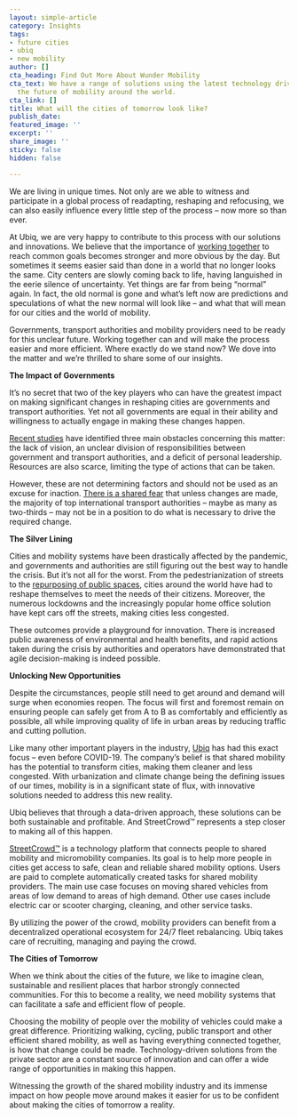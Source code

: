 ```yaml
---
layout: simple-article
category: Insights
tags:
- future cities
- ubiq
- new mobility
author: []
cta_heading: Find Out More About Wunder Mobility
cta_text: We have a range of solutions using the latest technology driving forward
  the future of mobility around the world.
cta_link: []
title: What will the cities of tomorrow look like?
publish_date: 
featured_image: ''
excerpt: ''
share_image: ''
sticky: false
hidden: false

---
```

We are living in unique times. Not only are we able to witness and participate in a global process of readapting, reshaping and refocusing, we can also easily influence every little step of the process – now more so than ever.  
  
At Ubiq, we are very happy to contribute to this process with our solutions and innovations. We believe that the importance of [working together](https://eurocities.eu/latest/cities-and-the-eu-together-for-green-mobility/) to reach common goals becomes stronger and more obvious by the day. But sometimes it seems easier said than done in a world that no longer looks the same. City centers are slowly coming back to life, having languished in the eerie silence of uncertainty. Yet things are far from being “normal” again. In fact, the old normal is gone and what’s left now are predictions and speculations of what the new normal will look like – and what that will mean for our cities and the world of mobility.

Governments, transport authorities and mobility providers need to be ready for this unclear future. Working together can and will make the process easier and more efficient. Where exactly do we stand now? We dove into the matter and we’re thrilled to share some of our insights.

**The Impact of Governments**

It’s no secret that two of the key players who can have the greatest impact on making significant changes in reshaping cities are governments and transport authorities. Yet not all governments are equal in their ability and willingness to actually engage in making these changes happen.

[Recent studies](https://cities-today.com/report-recommends-mobility-gamechangers-for-post-covid-cities/) have identified three main obstacles concerning this matter: the lack of vision, an unclear division of responsibilities between government and transport authorities, and a deficit of personal leadership. Resources are also scarce, limiting the type of actions that can be taken.

However, these are not determining factors and should not be used as an excuse for inaction. [There is a shared fear](https://www.railjournal.com/news/covid-19-offers-best-opportunity-for-decades-to-reshape-public-transport-study/) that unless changes are made, the majority of top international transport authorities – maybe as many as two-thirds – may not be in a position to do what is necessary to drive the required change.

**The Silver Lining**  
  
Cities and mobility systems have been drastically affected by the pandemic, and governments and authorities are still figuring out the best way to handle the crisis. But it’s not all for the worst. From the pedestrianization of streets to the [repurposing of public spaces](https://www.theatlantic.com/international/archive/2020/06/coronavirus-pandemic-urban-suburbs-cities/612760/), cities around the world have had to reshape themselves to meet the needs of their citizens. Moreover, the numerous lockdowns and the increasingly popular home office solution have kept cars off the streets, making cities less congested.

These outcomes provide a playground for innovation. There is increased public awareness of environmental and health benefits, and rapid actions taken during the crisis by authorities and operators have demonstrated that agile decision-making is indeed possible.

**Unlocking New Opportunities**

Despite the circumstances, people still need to get around and demand will surge when economies reopen. The focus will first and foremost remain on ensuring people can safely get from A to B as comfortably and efficiently as possible, all while improving quality of life in urban areas by reducing traffic and cutting pollution.

Like many other important players in the industry, [Ubiq](https://www.ubiq.ai) has had this exact focus – even before COVID-19. The company’s belief is that shared mobility has the potential to transform cities, making them cleaner and less congested. With urbanization and climate change being the defining issues of our times, mobility is in a significant state of flux, with innovative solutions needed to address this new reality.

Ubiq believes that through a data-driven approach, these solutions can be both sustainable and profitable. And StreetCrowd™ represents a step closer to making all of this happen.

[StreetCrowd™](https://www.ubiq.ai/platform) is a technology platform that connects people to shared mobility and micromobility companies. Its goal is to help more people in cities get access to safe, clean and reliable shared mobility options. Users are paid to complete automatically created tasks for shared mobility providers. The main use case focuses on moving shared vehicles from areas of low demand to areas of high demand. Other use cases include electric car or scooter charging, cleaning, and other service tasks.

By utilizing the power of the crowd, mobility providers can benefit from a decentralized operational ecosystem for 24/7 fleet rebalancing. Ubiq takes care of recruiting, managing and paying the crowd.

  
**The Cities of Tomorrow**

When we think about the cities of the future, we like to imagine clean, sustainable and resilient places that harbor strongly connected communities. For this to become a reality, we need mobility systems that can facilitate a safe and efficient flow of people.

Choosing the mobility of people over the mobility of vehicles could make a great difference. Prioritizing walking, cycling, public transport and other efficient shared mobility, as well as having everything connected together, is how that change could be made. Technology-driven solutions from the private sector are a constant source of innovation and can offer a wide range of opportunities in making this happen.

Witnessing the growth of the shared mobility industry and its immense impact on how people move around makes it easier for us to be confident about making the cities of tomorrow a reality.